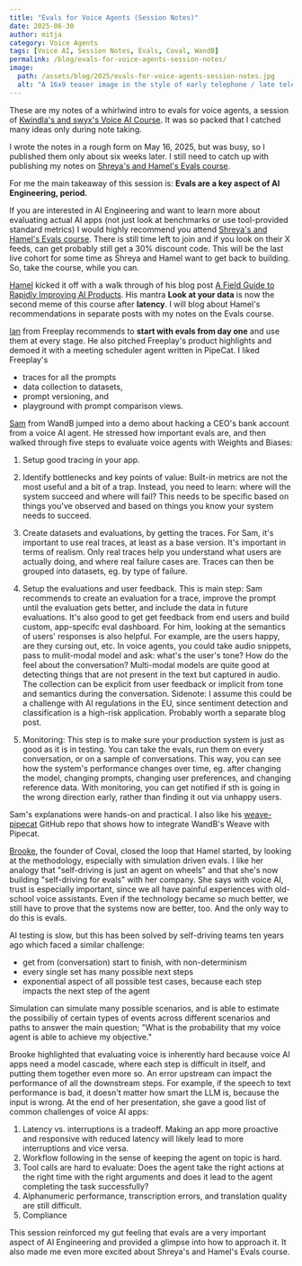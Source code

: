```yaml
---
title: "Evals for Voice Agents (Session Notes)"
date: 2025-06-30
author: mitja
category: Voice Agents
tags: [Voice AI, Session Notes, Evals, Coval, WandB]
permalink: /blog/evals-for-voice-agents-session-notes/
image:
  path: /assets/blog/2025/evals-for-voice-agents-session-notes.jpg
  alt: "A 16x9 teaser image in the style of early telephone / late telegraph era advertising, with a woman at the phone and a man besides her, taking notes. No text visible. AI generated with gpt-4o in ChatGPT."
---
```


These are my notes of a whirlwind intro to evals for voice agents, a session of [Kwindla's and swyx's Voice AI Course](https://maven.com/pipecat/voice-ai-and-voice-agents-a-technical-deep-dive). It was so packed that I catched many ideas only during note taking. 

I wrote the notes in a rough form on May 16, 2025, but was busy, so I published them only about six weeks later. I still need to catch up with publishing my notes on [Shreya's and Hamel's Evals course](https://maven.com/parlance-labs/evals).

For me the main takeaway of this session is: **Evals are a key aspect of AI Engineering, period.**

If you are interested in AI Engineering and want to learn more about evaluating actual AI apps (not just look at benchmarks or use tool-provided standard metrics) I would highly recommend you attend [Shreya's and Hamel's Evals course](https://maven.com/parlance-labs/evals). There is still time left to join and if you look on their X feeds, can get probably still get a 30% discount code. This will be the last live cohort for some time as Shreya and Hamel want to get back to building. So, take the course, while you can.

[Hamel](https://hamel.dev) kicked it off with a walk through of his blog post [A Field Guide to Rapidly Improving AI Products](https://hamel.dev/blog/posts/field-guide/). His mantra **Look at your data** is now the second meme of this course after **latency**. I will blog about Hamel's recommendations in separate posts with my notes on the Evals course.

[Ian](https://x.com/cairns) from Freeplay recommends to **start with evals from day one** and use them at every stage. He also pitched Freeplay's product highlights and demoed it with a meeting scheduler agent written in PipeCat. I liked Freeplay's 

* traces for all the prompts
* data collection to datasets, 
* prompt versioning, and
* playground with prompt comparison views.

[Sam](https://x.com/sammakesthings) from WandB jumped into a demo about hacking a CEO's bank account from a voice AI agent. He stressed how important evals are, and then walked through five steps to evaluate voice agents with Weights and Biases:

1. Setup good tracing in your app.

2. Identify bottlenecks and key points of value: Built-in metrics are not the most useful and a bit of a trap. Instead, you need to learn: where will the system succeed and where will fail? This needs to be specific based on things you've observed and  based on things you know your system needs to succeed.

3. Create datasets and evaluations, by getting the traces. For Sam, it's important to use real traces, at least as a base version. It's important in terms of realism. Only real traces help you understand what users are actually doing, and where real failure cases are. Traces can then be grouped into datasets, eg. by type of failure.

4. Setup the evaluations and user feedback. This is main step: Sam recommends to create an evaluation for a trace, improve the prompt until the evaluation gets better, and include the data in future evaluations. It's also good to get get feedback from end users and build custom, app-specifc eval dashboard. For him, looking at the semantics of users' responses is also helpful. For example, are the users happy, are they cursing out, etc. In voice agents, you could take audio snippets, pass to mulit-modal model and ask: what's the user's tone? How do the feel about the conversation? Multi-modal models are quite good at detecting things that are not present in the text but captured in audio. The collection can be explicit from user feedback or implicit from tone and semantics during the conversation. Sidenote: I assume this could be a challenge with AI regulations in the EU, since sentiment detection and classification is a high-risk application. Probably worth a separate blog post.
      
5. Monitoring: This step is to make sure your production system is just as good as it is in testing. You can take the evals, run them on every conversation, or on a sample of conversations. This way, you can see how the system's performance changes over time, eg. after changing the model, changing prompts, changing user preferences, and changing reference data. With monitoring, you can get notified if sth is going in the wrong direction early, rather than finding it out via unhappy users.

Sam's explanations were hands-on and practical. I also like his [weave-pipecat](https://github.com/SamMakesThings/weave-pipecat) GitHub repo that shows how to integrate WandB's Weave with Pipecat.

[Brooke](https://x.com/bnicholehopkins), the founder of Coval, closed the loop that Hamel started, by looking at the methodology, especially with simulation driven evals. I like her analogy that "self-driving is just an agent on wheels" and that she's now building "self-driving for evals" with her company. She says with voice AI, trust is especially important, since we all have painful experiences with old-school voice assistants. Even if the technology became so much better, we still have to prove that the systems now are better, too. And the only way to do this is evals. 

AI testing is slow, but this has been solved by self-driving teams ten years ago which faced a similar challenge:

  - get from (conversation) start to finish, with non-determinism
  - every single set has many possible next steps
  - exponential aspect of all possible test cases, because each step impacts the next step of the agent
  
Simulation can simulate many possible scenarios, and is able to estimate the possibiliy of certain types of events across different scenarios and paths to answer the main question; "What is the probability that my voice agent is able to achieve my objective."

Brooke highlighted that evaluating voice is inherently hard because voice AI apps need a model cascade, where each step is difficult in itself, and putting them together even more so. An error upstream can impact the performance of all the downstream steps. For example, if the speech to text performance is bad, it doesn't matter how smart the LLM is, because the input is wrong. At the end of her presentation, she gave a good list of common challenges of voice AI apps:

1. Latency vs. interruptions is a tradeoff. Making an app more proactive and responsive with reduced latency will likely lead to more interruptions and vice versa.
2. Workflow following in the sense of keeping the agent on topic is hard.
3. Tool calls are hard to evaluate: Does the agent take the right actions at the right time with the right arguments and does it lead to the agent completing the task successfully?
4. Alphanumeric performance, transcription errors, and translation quality are still difficult.
5. Compliance

This session reinforced my gut feeling that evals are a very important aspect of AI Engineering and provided a glimpse into how to approach it. It also made me even more excited about Shreya's and Hamel's Evals course. 